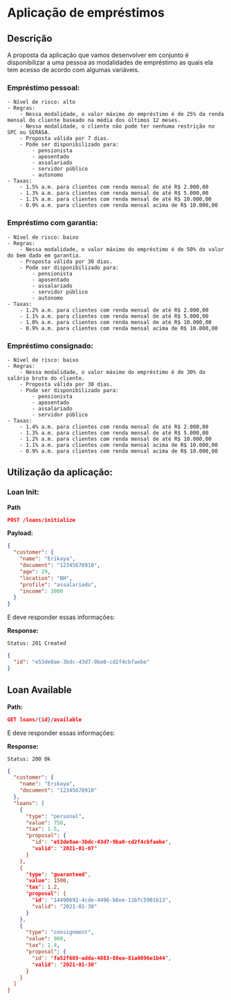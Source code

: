# Aplicação de empréstimos

## Descrição

A proposta da aplicação que vamos desenvolver em conjunto é disponibilizar a uma pessoa as modalidades de empréstimo as quais ela tem acesso de acordo com algumas variáveis.


### Empréstimo pessoal:
    - Nível de risco: alto
    - Regras:
        - Nessa modalidade, o valor máximo do empréstimo é de 25% da renda mensal do cliente baseado na média dos últimos 12 meses.
        - Nessa modalidade, o cliente não pode ter nenhuma restrição no SPC ou SERASA.
        - Proposta válida por 7 dias.
        - Pode ser disponibilizado para:
            - pensionista
            - aposentado
            - assalariado
            - servidor público
            - autonomo
    - Taxas:
        - 1.5% a.m. para clientes com renda mensal de até R$ 2.000,00
        - 1.3% a.m. para clientes com renda mensal de até R$ 5.000,00
        - 1.1% a.m. para clientes com renda mensal de até R$ 10.000,00
        - 0.9% a.m. para clientes com renda mensal acima de R$ 10.000,00

### Empréstimo com garantia:
    - Nível de risco: baixo
    - Regras:
        - Nessa modalidade, o valor máximo do empréstimo é de 50% do valor do bem dado em garantia.
        - Proposta válida por 30 dias.
        - Pode ser disponibilizado para:
            - pensionista
            - aposentado
            - assalariado
            - servidor público
            - autonomo
    - Taxas:
        - 1.2% a.m. para clientes com renda mensal de até R$ 2.000,00
        - 1.1% a.m. para clientes com renda mensal de até R$ 5.000,00
        - 1.0% a.m. para clientes com renda mensal de até R$ 10.000,00
        - 0.9% a.m. para clientes com renda mensal acima de R$ 10.000,00

### Empréstimo consignado:
    - Nível de risco: baixo
    - Regras:
        - Nessa modalidade, o valor máximo do empréstimo é de 30% do salário bruto do cliente.
        - Proposta válida por 30 dias.
        - Pode ser disponibilizado para:
            - pensionista
            - aposentado
            - assalariado
            - servidor público
    - Taxas:
        - 1.4% a.m. para clientes com renda mensal de até R$ 2.000,00
        - 1.3% a.m. para clientes com renda mensal de até R$ 5.000,00
        - 1.2% a.m. para clientes com renda mensal de até R$ 10.000,00
        - 1.1% a.m. para clientes com renda mensal acima de R$ 10.000,00
        - 0.9% a.m. para clientes com renda mensal acima de R$ 10.000,00

## Utilização da aplicação:

### Loan Init:
**Path**
```json
POST /loans/initialize
```
**Payload:**
```json
{
  "customer": {
    "name": "Erikaya",
    "document": "12345678910",
    "age": 29,
    "location": "BH",
    "profile": "assalariado",
    "income": 3000
  }
}
```

E deve responder essas informações:

**Response:**
```text
Status: 201 Created
```
```json
{
  "id": "e53de8ae-3bdc-43d7-9ba0-cd2f4cbfaebe"
}
```

## Loan Available
**Path:**
```json
GET loans/{id}/available
```

E deve responder essas informações:

**Response:**
```text
Status: 200 Ok
```
```json
{
  "customer": {
    "name": "Erikaya",
    "document": "12345678910"
  },
  "loans": [
    {
      "type": "personal",
      "value": 750,
      "tax": 1.5,
      "proposal": {
        "id': "e53de8ae-3bdc-43d7-9ba0-cd2f4cbfaebe",
        "valid": "2021-01-07"
      }
    },
    {
      "type": "guaranteed",
      "value": 1500,
      "tax": 1.2,
      "proposal": {
        "id': "14490692-4cde-4496-b6ee-11bfc5901b13",
        "valid": "2021-01-30"
      }
    },
    {
      "type": "consignment",
      "value": 900,
      "tax": 1.4,
      "proposal": {
        "id': "fa52f689-adda-4883-88ea-81a0096e1b44",
        "valid": "2021-01-30"
      }
    }
  ]
}
```

